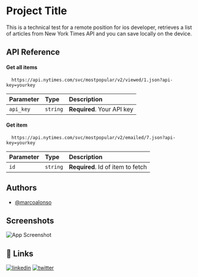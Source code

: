 
# Project Title

This is a technical test for a remote position for ios developer, retrieves a list of articles from New York Times API and you can save locally on the device.


## API Reference

#### Get all items

```http
  https://api.nytimes.com/svc/mostpopular/v2/viewed/1.json?api-key=yourkey
```

| Parameter | Type     | Description                |
| :-------- | :------- | :------------------------- |
| `api_key` | `string` | **Required**. Your API key |

#### Get item

```http
  https://api.nytimes.com/svc/mostpopular/v2/emailed/7.json?api-key=yourkey
```

| Parameter | Type     | Description                       |
| :-------- | :------- | :-------------------------------- |
| `id`      | `string` | **Required**. Id of item to fetch |



## Authors

- [@marcoalonso](https://github.com/marcoalonso/)


## Screenshots

![App Screenshot](https://via.placeholder.com/468x300?text=App+Screenshot+Here)


## 🔗 Links
[![linkedin](https://img.shields.io/badge/linkedin-0A66C2?style=for-the-badge&logo=linkedin&logoColor=white)](https://www.linkedin.com/in/marcoalonso/)
[![twitter](https://upload.wikimedia.org/wikipedia/commons/thumb/9/9e/YouTube_Logo_%282013-2017%29.svg/1280px-YouTube_Logo_%282013-2017%29.svg.png)](https://www.youtube.com/channel/UCknu6vH4a8tXLFpM_uQ-hBA/)

